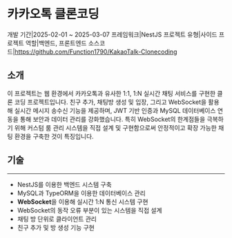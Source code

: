 # 카카오톡 클론코딩
<desc>개발 기간|2025-02-01 ~ 2025-03-07</desc>
<desc>프레임워크|NestJS</desc>
<desc>프로젝트 유형|사이드 프로젝트</desc>
<desc>역할|백엔드, 프론트엔드</desc>
<desc>소스코드|<a>https://github.com/Function1790/KakaoTalk-Clonecoding</a></desc>
## 소개
이 프로젝트는 웹 환경에서 카카오톡과 유사한 1:1, 1:N 실시간 채팅 서비스를 구현한 클론 코딩 프로젝트입니다. 친구 추가, 채팅방 생성 및 입장, 그리고 WebSocket을 활용해 실시간 메시지 송수신 기능을 제공하며, JWT 기반 인증과 MySQL 데이터베이스 연동을 통해 보안과 데이터 관리를 강화했습니다. 특히 WebSocket의 한계점들을 극복하기 위해 커스텀 룸 관리 시스템을 직접 설계 및 구현함으로써 안정적이고 확장 가능한 채팅 환경을 구축한 것이 특징입니다.

## 기술
---
- NestJS를 이용한 백엔드 시스템 구축
- MySQL과 TypeORM을 이용한 데이터베이스 관리
- **WebSocket**을 이용해 실시간 1:N 통신 시스템 구현
- WebSocket의 동작 오류 부분이 있는 시스템을 직접 설계
- 채팅 방 단위로 클라이언트 관리
- 친구 추가 및 방 생성 기능 구현